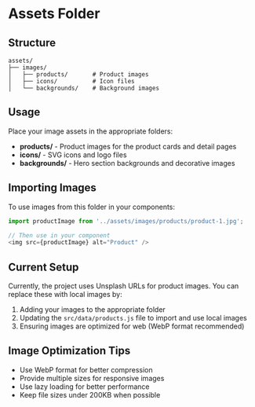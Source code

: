 # Assets Folder

## Structure

```
assets/
├── images/
│   ├── products/       # Product images
│   ├── icons/          # Icon files
│   └── backgrounds/    # Background images
```

## Usage

Place your image assets in the appropriate folders:

- **products/** - Product images for the product cards and detail pages
- **icons/** - SVG icons and logo files
- **backgrounds/** - Hero section backgrounds and decorative images

## Importing Images

To use images from this folder in your components:

```javascript
import productImage from '../assets/images/products/product-1.jpg';

// Then use in your component
<img src={productImage} alt="Product" />
```

## Current Setup

Currently, the project uses Unsplash URLs for product images. You can replace these with local images by:

1. Adding your images to the appropriate folder
2. Updating the `src/data/products.js` file to import and use local images
3. Ensuring images are optimized for web (WebP format recommended)

## Image Optimization Tips

- Use WebP format for better compression
- Provide multiple sizes for responsive images
- Use lazy loading for better performance
- Keep file sizes under 200KB when possible
